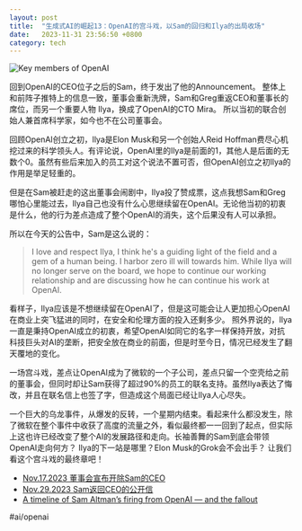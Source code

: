 ```yaml
---
layout: post
title:  "生成式AI的崛起13：OpenAI的宫斗戏，以Sam的回归和Ilya的出局收场"
date:   2023-11-31 23:56:50 +0800
category: tech
---
```


![Key members of OpenAI](https://media.wired.com/photos/64ed0bc52da6c6d86e70e575/master/w_1920,c_limit/WI100123_FF_OpenAI_01.jpg)

回到OpenAI的CEO位子之后的Sam，终于发出了他的Announcement。 整体上和前阵子推特上的信息一致，董事会重新洗牌，Sam和Greg重返CEO和董事长的席位，而另一个重要人物 Ilya，换成了OpenAI的CTO Mira。 所以当初的联合创始人兼首席科学家，如今也不在公司董事会。

回顾OpenAI创立之初，Ilya是Elon Musk和另一个创始人Reid Hoffman费尽心机挖过来的科学领头人。有评论说，OpenAI里的Ilya是前面的1，其他人是后面的无数个0。虽然有些后来加入的员工对这个说法不置可否，但OpenAI创立之初Ilya的作用是举足轻重的。

但是在Sam被赶走的这出董事会闹剧中，Ilya投了赞成票，这点我想Sam和Greg哪怕心里能过去，Ilya自己也没有什么心思继续留在OpenAI。无论他当初的初衷是什么，他的行为差点造成了整个OpenAI的消失，这个后果没有人可以承担。

所以在今天的公告中，Sam是这么说的：


> I love and respect Ilya, I think he's a guiding light of the field and a gem of a human being. I harbor zero ill will towards him. While Ilya will no longer serve on the board, we hope to continue our working relationship and are discussing how he can continue his work at OpenAI.


看样子，Ilya应该是不想继续留在OpenAI了，但是这可能会让人更加担心OpenAI在商业上突飞猛进的同时，在安全和伦理方面的投入还剩多少。 照外界说的，Ilya一直是秉持OpenAI成立的初衷，希望OpenAI如同它的名字一样保持开放，对抗科技巨头对AI的垄断，把安全放在商业的前面，但是时至今日，情况已经发生了翻天覆地的变化。 

一场宫斗戏，差点让OpenAI成为了微软的一个子公司，差点只留一个空壳给之前的董事会，但同时却让Sam获得了超过90%的员工的联名支持。虽然Ilya表达了悔改，并且在联名信上也签了字，但造成这个局面已经让Ilya人心尽失。 

一个巨大的乌龙事件，从爆发的反转，一个星期内结束。看起来什么都没发生，除了微软在整个事件中收获了高度的流量之外，看似最终都一一回到了起点，但实际上这也许已经改变了整个AI的发展路径和走向。长袖善舞的Sam到底会带领OpenAI走向何方？ Ilya的下一站是哪里？Elon Musk的Grok会不会出手？ 让我们看这个宫斗戏的最终章吧！

- [Nov.17.2023 董事会宣布开除Sam的CEO](https://openai.com/blog/openai-announces-leadership-transition)
- [Nov.29.2023 Sam返回CEO的公开信](https://openai.com/blog/sam-altman-returns-as-ceo-openai-has-a-new-initial-board)
- [A timeline of Sam Altman’s firing from OpenAI — and the fallout](https://techcrunch.com/2023/11/29/a-timeline-of-sam-altmans-firing-from-openai-and-the-fallout/)

#ai/openai